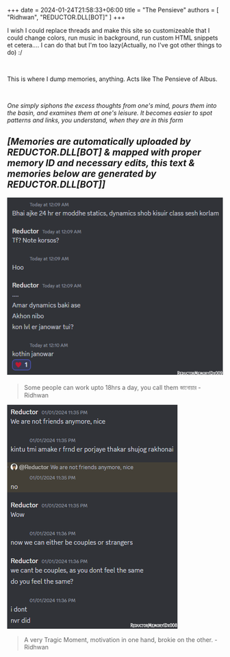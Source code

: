 +++ 
date = 2024-01-24T21:58:33+06:00
title = "The Pensieve"
authors = [ "Ridhwan", "REDUCTOR.DLL[BOT]" ]
+++

I wish I could replace threads and make this site so customizeable that I could change colors, run music in background, run custom HTML snippets et cetera.... I can do that but I'm too lazy(Actually, no I've got other things to do) :/

<br>

This is where I dump memories, anything. Acts like The Pensieve of Albus. 

<br>

*One simply siphons the excess thoughts from one's mind, pours them into the basin, and examines them at one's leisure. It becomes easier to spot patterns and links, you understand, when they are in this form*

## ***[Memories are automatically uploaded by REDUCTOR.DLL[BOT] & mapped with proper memory ID and necessary edits, this text & memories below are generated by REDUCTOR.DLL[BOT]]***

![Mem2](/images/mem/Mem2.png)

>Some people can work upto 18hrs a day, you call them জানোয়ার - Ridhwan

![Mem1](/images/mem/Mem1.png)

>A very Tragic Moment, motivation in one hand, brokie on the other. - Ridhwan